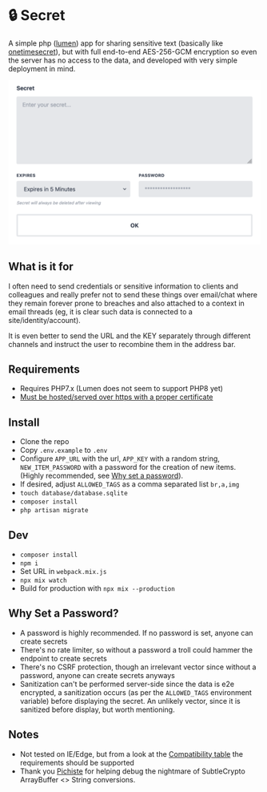 # 🔒 Secret
A simple php ([lumen](https://lumen.laravel.com)) app for sharing sensitive text (basically like [onetimesecret](https://onetimesecret.com)), but with full end-to-end AES-256-GCM encryption so even the server has no access to the data, and developed with very simple deployment in mind.

![Screenshot](screenshot.png)

## What is it for
I often need to send credentials or sensitive information to clients and colleagues and really prefer not to send these things over email/chat where they remain forever prone to breaches and also attached to a context in email threads (eg, it is clear such data is connected to a site/identity/account).

It is even better to send the URL and the KEY separately through different channels and instruct the user to recombine them in the address bar.

## Requirements
- Requires PHP7.x (Lumen does not seem to support PHP8 yet)
- [Must be hosted/served over https with a proper certificate](https://developer.mozilla.org/en-US/docs/Web/API/SubtleCrypto)

## Install
- Clone the repo
- Copy `.env.example` to `.env`
- Configure `APP_URL` with the url, `APP_KEY` with a random string, `NEW_ITEM_PASSWORD` with a password for the creation of new items. (Highly recommended, see [Why set a password](#why-set-a-password)).
- If desired, adjust `ALLOWED_TAGS` as a comma separated list `br,a,img`
- `touch database/database.sqlite`
- `composer install`
- `php artisan migrate`

## Dev
- `composer install`
- `npm i`
- Set URL in `webpack.mix.js`
- `npx mix watch`
- Build for production with `npx mix --production`

## Why Set a Password?
- A password is highly recommended. If no password is set, anyone can create secrets
- There's no rate limiter, so without a password a troll could hammer the endpoint to create secrets
- There's no CSRF protection, though an irrelevant vector since without a password, anyone can create secrets anyways
- Sanitization can't be performed server-side since the data is e2e encrypted, a sanitization occurs (as per the `ALLOWED_TAGS` environment variable) before displaying the secret. An unlikely vector, since it is sanitized before display, but worth mentioning.

## Notes
- Not tested on IE/Edge, but from a look at the [Compatibility table](https://developer.mozilla.org/en-US/docs/Web/API/SubtleCrypto#browser_compatibility) the requirements should be supported
- Thank you [Pichiste](https://github.com/pichiste) for helping debug the nightmare of SubtleCrypto ArrayBuffer <> String conversions.

